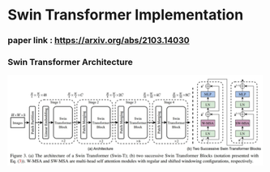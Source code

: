 # Swin Transformer Implementation  
### paper link : https://arxiv.org/abs/2103.14030  
### Swin Transformer Architecture  
<img src = "https://github.com/Sangh0/Vision-Transformer/blob/main/SwinTransformer/figure/figure3.JPG?raw=true" width=800>